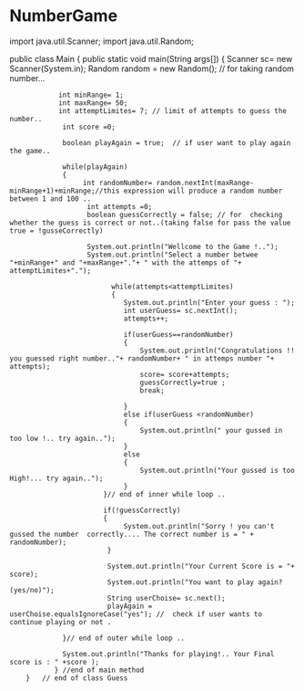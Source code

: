 # NumberGame

import java.util.Scanner;
import java.util.Random;

public class Main
{
            public static void main(String args[])
            {
                Scanner sc= new Scanner(System.in);
                Random random = new Random(); // for taking random number...

                int minRange= 1;
                int maxRange= 50;
                int attemptLimites= 7; // limit of attempts to guess the number..
                 int score =0;

                 boolean playAgain = true;  // if user want to play again the game..

                 while(playAgain)
                 {
                      int randomNumber= random.nextInt(maxRange-minRange+1)+minRange;//this expression will produce a random number between 1 and 100 ..
                       int attempts =0;
                       boolean guessCorrectly = false; // for  checking whether the guess is correct or not..(taking false for pass the value true = !gusseCorrectly)

                       System.out.println("Wellcome to the Game !..");
                       System.out.println("Select a number betwee "+minRange+" and "+maxRange+"."+ " with the attemps of "+ attemptLimites+".");

                             while(attempts<attemptLimites)
                             {
                                System.out.println("Enter your guess : ");
                                int userGuess= sc.nextInt();
                                attempts++;

                                if(userGuess==randomNumber)
                                {
                                    System.out.println("Congratulations !! you guessed right number.."+ randomNumber+ " in attemps number "+ attempts);
                                    score= score+attempts;
                                    guessCorrectly=true ;
                                    break;

                                }
                                else if(userGuess <randomNumber)
                                {
                                    System.out.println(" your gussed in too low !.. try again..");
                                }
                                else
                                {
                                    System.out.println("Your gussed is too High!... try again..");
                                }
                           }// end of inner while loop ..

                           if(!guessCorrectly)
                           {
                                System.out.println("Sorry ! you can't gussed the number  correctly.... The correct number is = " + randomNumber);
                            }

                            System.out.println("Your Current Score is = "+ score);
                            System.out.println("You want to play again? (yes/no)");
                            String userChoise= sc.next();
                            playAgain = userChoise.equalsIgnoreCase("yes"); //  check if user wants to continue playing or not .

                 }// end of outer while loop ..

                 System.out.println("Thanks for playing!.. Your Final score is : " +score );
               } //end of main method
        }   // end of class Guess



